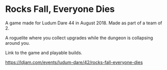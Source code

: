 # Rocks Fall, Everyone Dies

A game made for Ludum Dare 44 in August 2018. Made as part of a team of 2.

A roguelite where you collect upgrades while the dungeon is collapsing around you.

Link to the game and playable builds. 

https://ldjam.com/events/ludum-dare/42/rocks-fall-everyone-dies
